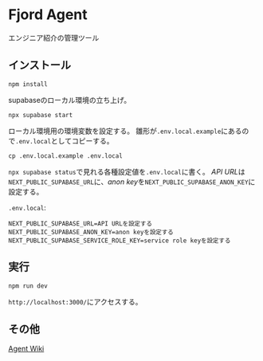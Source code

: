 # Fjord Agent

エンジニア紹介の管理ツール

## インストール

```console
npm install
```

supabaseのローカル環境の立ち上げ。

```console
npx supabase start
```

ローカル環境用の環境変数を設定する。
雛形が`.env.local.example`にあるので`.env.local`としてコピーする。

```console
cp .env.local.example .env.local
```

`npx supabase status`で見れる各種設定値を`.env.local`に書く。
*API URL*は`NEXT_PUBLIC_SUPABASE_URL`に、*anon key*を`NEXT_PUBLIC_SUPABASE_ANON_KEY`に設定する。

`.env.local`:

```
NEXT_PUBLIC_SUPABASE_URL=API URLを設定する
NEXT_PUBLIC_SUPABASE_ANON_KEY=anon keyを設定する
NEXT_PUBLIC_SUPABASE_SERVICE_ROLE_KEY=service role keyを設定する
```

## 実行

```console
npm run dev
```

`http://localhost:3000/`にアクセスする。

## その他

[Agent Wiki](https://github.com/fjordllc/agent/wiki)
